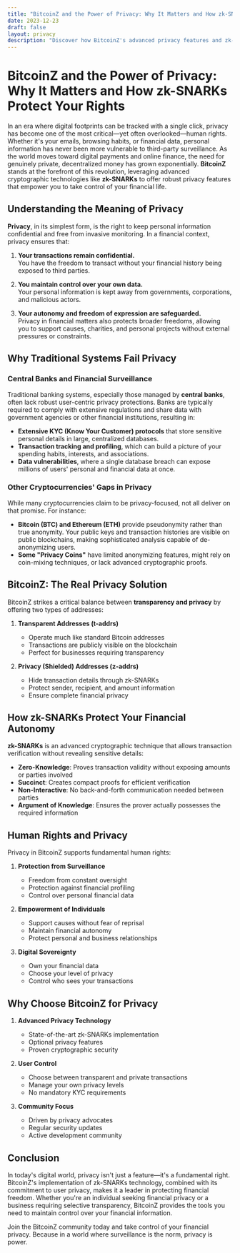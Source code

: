 ```yaml
---
title: "BitcoinZ and the Power of Privacy: Why It Matters and How zk-SNARKs Protect Your Rights"
date: 2023-12-23
draft: false
layout: privacy
description: "Discover how BitcoinZ's advanced privacy features and zk-SNARKs technology protect your financial freedom and rights in the digital age."
---
```


# BitcoinZ and the Power of Privacy: Why It Matters and How zk-SNARKs Protect Your Rights

In an era where digital footprints can be tracked with a single click, privacy has become one of the most critical—yet often overlooked—human rights. Whether it's your emails, browsing habits, or financial data, personal information has never been more vulnerable to third-party surveillance. As the world moves toward digital payments and online finance, the need for genuinely private, decentralized money has grown exponentially. **BitcoinZ** stands at the forefront of this revolution, leveraging advanced cryptographic technologies like **zk-SNARKs** to offer robust privacy features that empower you to take control of your financial life.

## Understanding the Meaning of Privacy

**Privacy**, in its simplest form, is the right to keep personal information confidential and free from invasive monitoring. In a financial context, privacy ensures that:

1. **Your transactions remain confidential.**  
   You have the freedom to transact without your financial history being exposed to third parties.

2. **You maintain control over your own data.**  
   Your personal information is kept away from governments, corporations, and malicious actors.

3. **Your autonomy and freedom of expression are safeguarded.**  
   Privacy in financial matters also protects broader freedoms, allowing you to support causes, charities, and personal projects without external pressures or constraints.

## Why Traditional Systems Fail Privacy

### Central Banks and Financial Surveillance

Traditional banking systems, especially those managed by **central banks**, often lack robust user-centric privacy protections. Banks are typically required to comply with extensive regulations and share data with government agencies or other financial institutions, resulting in:

- **Extensive KYC (Know Your Customer) protocols** that store sensitive personal details in large, centralized databases.  
- **Transaction tracking and profiling**, which can build a picture of your spending habits, interests, and associations.  
- **Data vulnerabilities**, where a single database breach can expose millions of users' personal and financial data at once.

### Other Cryptocurrencies' Gaps in Privacy

While many cryptocurrencies claim to be privacy-focused, not all deliver on that promise. For instance:

- **Bitcoin (BTC) and Ethereum (ETH)** provide pseudonymity rather than true anonymity. Your public keys and transaction histories are visible on public blockchains, making sophisticated analysis capable of de-anonymizing users.  
- **Some "Privacy Coins"** have limited anonymizing features, might rely on coin-mixing techniques, or lack advanced cryptographic proofs.

## BitcoinZ: The Real Privacy Solution

BitcoinZ strikes a critical balance between **transparency and privacy** by offering two types of addresses:

1. **Transparent Addresses (t-addrs)**  
   - Operate much like standard Bitcoin addresses
   - Transactions are publicly visible on the blockchain
   - Perfect for businesses requiring transparency

2. **Privacy (Shielded) Addresses (z-addrs)**  
   - Hide transaction details through zk-SNARKs
   - Protect sender, recipient, and amount information
   - Ensure complete financial privacy

## How zk-SNARKs Protect Your Financial Autonomy

**zk-SNARKs** is an advanced cryptographic technique that allows transaction verification without revealing sensitive details:

- **Zero-Knowledge**: Proves transaction validity without exposing amounts or parties involved
- **Succinct**: Creates compact proofs for efficient verification
- **Non-Interactive**: No back-and-forth communication needed between parties
- **Argument of Knowledge**: Ensures the prover actually possesses the required information

## Human Rights and Privacy

Privacy in BitcoinZ supports fundamental human rights:

1. **Protection from Surveillance**  
   - Freedom from constant oversight
   - Protection against financial profiling
   - Control over personal financial data

2. **Empowerment of Individuals**  
   - Support causes without fear of reprisal
   - Maintain financial autonomy
   - Protect personal and business relationships

3. **Digital Sovereignty**  
   - Own your financial data
   - Choose your level of privacy
   - Control who sees your transactions

## Why Choose BitcoinZ for Privacy

1. **Advanced Privacy Technology**
   - State-of-the-art zk-SNARKs implementation
   - Optional privacy features
   - Proven cryptographic security

2. **User Control**
   - Choose between transparent and private transactions
   - Manage your own privacy levels
   - No mandatory KYC requirements

3. **Community Focus**
   - Driven by privacy advocates
   - Regular security updates
   - Active development community

## Conclusion

In today's digital world, privacy isn't just a feature—it's a fundamental right. BitcoinZ's implementation of zk-SNARKs technology, combined with its commitment to user privacy, makes it a leader in protecting financial freedom. Whether you're an individual seeking financial privacy or a business requiring selective transparency, BitcoinZ provides the tools you need to maintain control over your financial information.

Join the BitcoinZ community today and take control of your financial privacy. Because in a world where surveillance is the norm, privacy is power.

